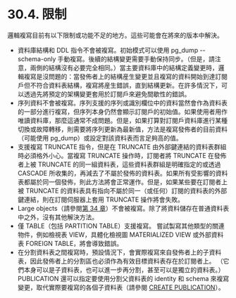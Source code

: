 # 30.4. 限制

邏輯複寫目前有以下限制或功能不足的地方。這些可能會在將來的版本中解決。

* 資料庫結構和 DDL 指令不會被複寫。初始模式可以使用 pg\_dump --schema-only 手動複寫。後續的結構變更需要手動保持同步。（但是，請注意，兩側的結構沒有必要完全相同。）當主要資料庫中的結構定義變更時，邏輯複寫是沒問題的：當發佈者上的結構産生變更並且複寫的資料開始到達訂閱戶但不符合資料表結構，複寫將産生錯誤，直到結構更新。在許多情況下，可以透過先將預定的架構變更套用於訂閱戶來避免間歇性的錯誤。
* 序列資料不會被複寫。序列支援的序列或識別欄位中的資料當然會作為資料表的一部分進行複寫，但序列本身仍然會顯示訂閱戶的初始值。如果使用者用作唯讀資料庫，那麼這通常不成問題。但是，如果打算對訂閱戶資料庫進行某種切換或故障轉移，則需要將序列更新為最新值，方法是複寫發佈者的目前資料（可能使用 pg\_dump）或設定對該資料表而言足夠高的值。
* 支援複寫 TRUNCATE 指令，但是在 TRUNCATE 由外部鍵連結的資料表群組時必須格外小心。當複寫 TRUNCATE 操作時，訂閱者將 TRUNCATE 在發佈者上被 TRUNCATE 的同一組資料表，這些資料表群組是明確指定的或透過 CASCADE 所收集的，再減去了不屬於發佈的資料表。如果所有受影響的資料表都屬於同一個發佈，則此方法將會正常運作。但是，如果某些要在訂閱者上被 TRUNCATE 的資料表具有指向不屬於同一（或任何）訂閱的資料表的外部鍵連結，則在訂閱伺服器上套用 TRUNCATE 操作將會失敗。
* Large objects（請參閱[第 34 章](https://github.com/pgsql-tw/gitbook-docs/tree/67cc71691219133f37b9a33df9c691a2dd9c2642/tw/client-interfaces/34.-large-objects)）不會被複寫。除了將資料儲存在普通資料表中之外，沒有其他解決方法。
* 僅 TABLE（包括 PARTITION TABLE）支援複寫。 嘗試製寫其他類型的關連物件，例如檢視表 VIEW，具體化檢視圖 MATERIALIZED VIEW 或外部資料表 FOREIGN TABLE，將會導致錯誤。
* 在分割資料表之間複寫時，預設情況下，會實際複寫來自發佈者上的子資料表，因此發佈者上的分割區也必須作為有效目標資料表存在於訂閱者上。 （它們本身可以是子資料表，也可以進一步再分割，甚至可以是獨立的資料表。）PUBLICATION 還可以指定要使用分割父資料表的 identity 和 schema 來複寫變更，取代實際要複寫的各個子資料表（請參閱 [CREATE PUBLICATION](../../reference/sql-commands/create-publication.md)）。

